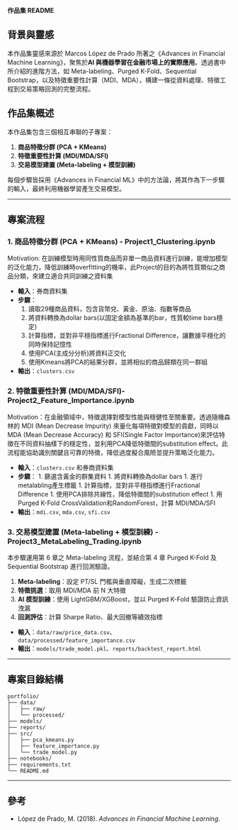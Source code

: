 **作品集 README**

## 背景與靈感

本作品集靈感來源於 Marcos López de Prado 所著之《Advances in Financial Machine Learning》，聚焦於**AI 與機器學習在金融市場上的實際應用**。透過書中所介紹的進階方法，如 Meta-labeling、Purged K-Fold、Sequential Bootstrap，以及特徵重要性計算（MDI、MDA），構建一條從資料處理、特徵工程到交易策略回測的完整流程。

## 作品集概述

本作品集包含三個相互串聯的子專案：

1. **商品特徵分群 (PCA + KMeans)**
2. **特徵重要性計算 (MDI/MDA/SFI)**
3. **交易模型建置 (Meta-labeling + 模型訓練)** 

每個步驟皆採用《Advances in Financial ML》中的方法論，將其作為下一步驟的輸入，最終利用機器學習產生交易模型。

---

## 專案流程

### 1. 商品特徵分群  (PCA + KMeans) - Project1_Clustering.ipynb

Motivation: 在訓練模型時用同性質商品而非單一商品資料進行訓練，能增加模型的泛化能力，降低訓練時overfitting的機率，此Project的目的為將性質類似之商品分類，來建立適合共同訓練之資料集

* **輸入**：券商資料集
* **步驟**：
    1. 讀取29種商品資料，包含貨幣兌、黃金、原油、指數等商品
    2. 將資料轉換為dollar bars(以固定金額為基準的bar，性質較time bars穩定)
    3. 計算指標，並對非平穩指標進行Fractional Difference，讓數據平穩化的同時保持記憶性
    4. 使用PCA(主成分分析)將資料正交化
    5. 使用Kmeans將PCA的結果分群，並將相似的商品歸類在同一群組
* **輸出**：`clusters.csv`

### 2. 特徵重要性計算 (MDI/MDA/SFI)- Project2_Feature_Importance.ipynb

Motivation：在金融領域中，特徵選擇對模型性能與穩健性至關重要。透過隨機森林的 MDI (Mean Decrease Impurity) 來量化每項特徵對模型的貢獻，同時以 MDA (Mean Decrease Accuracy) 和 SFI(Single Factor Importance)來評估特徵在不同資料抽樣下的穩定性，並利用PCA降低特徵間的substitution effect。此流程能協助識別關鍵且可靠的特徵，降低過度擬合風險並提升策略泛化能力。

* **輸入**：`clusters.csv` 和券商資料集
* **步驟**：
      1. 篩選含黃金的群集資料
      1. 將資料轉換為dollar bars
      1. 進行metalabling產生標籤
      1. 計算指標，並對非平穩指標進行Fractional Difference
      1. 使用PCA排除共線性，降低特徵間的substitution effect
      1. 用Purged K-Fold CrossValidation和RandomForest，計算 MDI/MDA/SFI
* **輸出**：`mdi.csv`, `mda.csv`, `sfi.csv`

### 3. 交易模型建置 (Meta-labeling + 模型訓練) - Project3_MetaLabeling_Trading.ipynb

本步驟運用第 6 章之 Meta-labeling 流程，並結合第 4 章 Purged K-Fold 及 Sequential Bootstrap 進行回測驗證。

1. **Meta-labeling**：設定 PT/SL 門檻與垂直障礙，生成二次標籤
2. **特徵挑選**：取用 MDI/MDA 前 N 大特徵
3. **AI 模型訓練**：使用 LightGBM/XGBoost，並以 Purged K-Fold 驗證防止資訊洩漏
4. **回測評估**：計算 Sharpe Ratio、最大回撤等績效指標

* **輸入**：`data/raw/price_data.csv`、`data/processed/feature_importance.csv`
* **輸出**：`models/trade_model.pkl`、`reports/backtest_report.html`

---

## 專案目錄結構

```
portfolio/
├── data/
│   ├── raw/
│   └── processed/
├── models/
├── reports/
├── src/
│   ├── pca_kmeans.py
│   ├── feature_importance.py
│   └── trade_model.py
├── notebooks/
├── requirements.txt
└── README.md
```

---

## 參考

* López de Prado, M. (2018). *Advances in Financial Machine Learning*.
